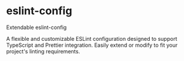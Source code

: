 # eslint-config

Extendable eslint-config

A flexible and customizable ESLint configuration designed to support TypeScript and Prettier integration. Easily extend or modify to fit your project's linting requirements.
